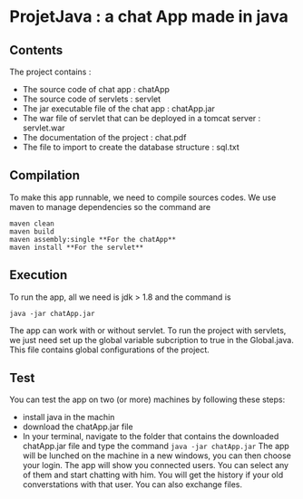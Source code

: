 # ProjetJava : a chat App made in java
## Contents
The project contains : 
* The source code of chat app : chatApp
* The source code of servlets : servlet
* The jar executable file of the chat app : chatApp.jar
* The war file of servlet that can be deployed in a tomcat server : servlet.war
* The documentation of the project : chat.pdf
* The file to import to create the database structure : sql.txt

## Compilation 
To make this app runnable, we need to compile sources codes. We use maven to manage dependencies so the command are
```
maven clean 
maven build
maven assembly:single **For the chatApp**
maven install **For the servlet**
```

## Execution
To run the app, all we need is jdk > 1.8 and the command is 
```
java -jar chatApp.jar
```
The app can work with or without servlet.
To run the project with servlets, we just need set up the global variable subcription to true in the Global.java. This file contains global configurations of the project.

## Test
You can test the app on two (or more) machines by following these steps:
* install java in the machin
* download the chatApp.jar file
* In your terminal, navigate to the folder that contains the downloaded chatApp.jar file and type the command
```java -jar chatApp.jar```
The app will be lunched on the machine in a new windows, you can then choose your login. The app will show you connected users. You can select any of them and start chatting with him. You will get the history if your old converstations with that user.
You can also exchange files.
